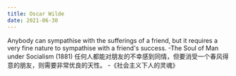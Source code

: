 ```yaml
---
title: Oscar Wilde
date: 2021-06-30
---
```


Anybody can sympathise with the sufferings of a friend, but it requires a very fine nature to sympathise with a friend's success.
-The Soul of Man under Socialism (1881)
任何人都能对朋友的不幸感到同情，但要消受一个春风得意的朋友，则需要非常优良的天性。
-《社会主义下人的灵魂》